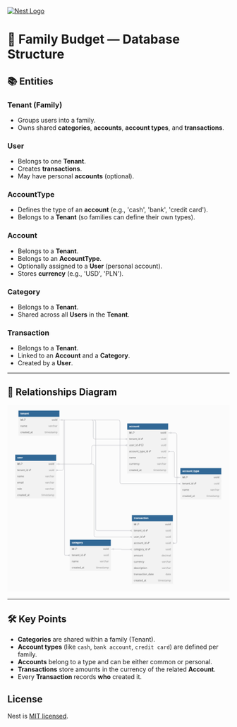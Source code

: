 <p>
  <a href="http://nestjs.com/" target="blank"><img src="https://nestjs.com/img/logo-small.svg" width="200" alt="Nest Logo" /></a>
</p>

[circleci-image]: https://img.shields.io/circleci/build/github/nestjs/nest/master?token=abc123def456

[circleci-url]: https://circleci.com/gh/nestjs/nest

# 📒 Family Budget — Database Structure

## 📚 Entities

### Tenant (Family)

- Groups users into a family.
- Owns shared **categories**, **accounts**, **account types**, and **transactions**.

### User

- Belongs to one **Tenant**.
- Creates **transactions**.
- May have personal **accounts** (optional).

### AccountType

- Defines the type of an **account** (e.g., 'cash', 'bank', 'credit card').
- Belongs to a **Tenant** (so families can define their own types).

### Account

- Belongs to a **Tenant**.
- Belongs to an **AccountType**.
- Optionally assigned to a **User** (personal account).
- Stores **currency** (e.g., 'USD', 'PLN').

### Category

- Belongs to a **Tenant**.
- Shared across all **Users** in the **Tenant**.

### Transaction

- Belongs to a **Tenant**.
- Linked to an **Account** and a **Category**.
- Created by a **User**.

---

## 🔗 Relationships Diagram

![database.png](assets/database.png)

---

## 🛠 Key Points

- **Categories** are shared within a family (Tenant).
- **Account types** (like `cash`, `bank account`, `credit card`) are defined per family.
- **Accounts** belong to a type and can be either common or personal.
- **Transactions** store amounts in the currency of the related **Account**.
- Every **Transaction** records **who** created it.

## License

Nest is [MIT licensed](LICENSE).
